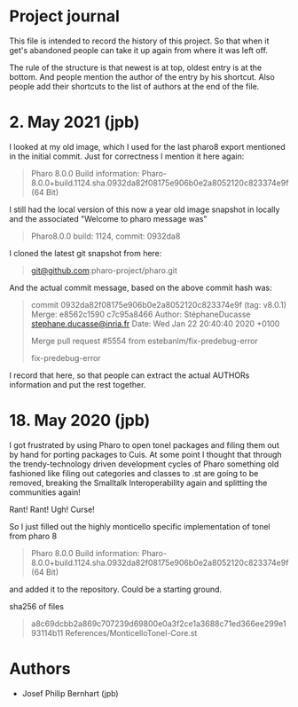 # Project journal

This file is intended to record the history of this project. So that
when it get's abandoned people can take it up again from where it was
left off.

The rule of the structure is that newest is at top, oldest
entry is at the bottom. And people mention the author of the entry
by his shortcut. Also people add their shortcuts to the list of
authors at the end of the file.

# 2. May 2021 (jpb)

I looked at my old image, which I used for the last pharo8 export
mentioned in the initial commit. Just for correctness I mention it
here again:

> Pharo 8.0.0
> Build information: Pharo-8.0.0+build.1124.sha.0932da82f08175e906b0e2a8052120c823374e9f (64 Bit)

I still had the local version of this now a year old image snapshot
in locally and the associated "Welcome to pharo message was"

> Pharo8.0.0
> build: 1124, commit: 0932da8

I cloned the latest git snapshot from here:

> git@github.com:pharo-project/pharo.git

And the actual commit message, based on the above commit hash was:

> commit 0932da82f08175e906b0e2a8052120c823374e9f (tag: v8.0.1)
> Merge: e8562c1590 c7c95a8466
> Author: StéphaneDucasse <stephane.ducasse@inria.fr>
> Date:   Wed Jan 22 20:40:40 2020 +0100
>
>    Merge pull request #5554 from estebanlm/fix-predebug-error
>    
>    fix-predebug-error

I record that here, so that people can extract the actual AUTHORs
information and put the rest together.


# 18. May 2020 (jpb)

I got frustrated by using Pharo to open tonel packages and filing
them out by hand for porting packages to Cuis. At some point
I thought that through the trendy-technology driven development
cycles of Pharo something old fashioned like filing out categories
and classes to .st are going to be removed, breaking the Smalltalk
Interoperability again and splitting the communities again!

Rant! Rant! Ugh! Curse!

So I just filled out the highly monticello specific implementation
of tonel from pharo 8

> Pharo 8.0.0
> Build information: Pharo-8.0.0+build.1124.sha.0932da82f08175e906b0e2a8052120c823374e9f (64 Bit)

and added it to the repository. Could be a starting ground.

sha256 of files
> a8c69dcbb2a869c707239d69800e0a3f2ce1a3688c71ed366ee299e193114b11  References/MonticelloTonel-Core.st

# Authors

- Josef Philip Bernhart (jpb)

